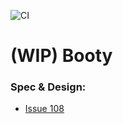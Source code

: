 ![CI](https://github.com/alexadhy/booty/workflows/CI/badge.svg)

# (WIP) Booty

### Spec & Design: 

- [Issue 108](https://github.com/amplify-edge/main/issues/108)

